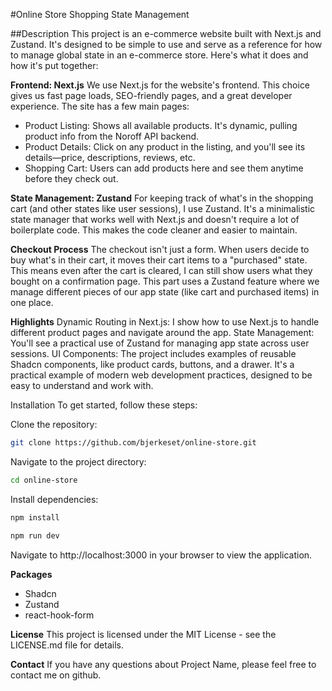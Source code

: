 
#Online Store Shopping State Management

##Description
This project is an e-commerce website built with Next.js and Zustand. It's designed to be simple to use and serve as a reference for how to manage global state in an e-commerce store. Here's what it does and how it's put together:

**Frontend: Next.js**
We use Next.js for the website's frontend. This choice gives us fast page loads, SEO-friendly pages, and a great developer experience. The site has a few main pages:

- Product Listing: Shows all available products. It's dynamic, pulling product info from the Noroff API backend.
- Product Details: Click on any product in the listing, and you'll see its details—price, descriptions, reviews, etc.
- Shopping Cart: Users can add products here and see them anytime before they check out.

**State Management: Zustand**
For keeping track of what's in the shopping cart (and other states like user sessions), I use Zustand. It's a minimalistic state manager that works well with Next.js and doesn't require a lot of boilerplate code. This makes the code cleaner and easier to maintain.

**Checkout Process**
The checkout isn't just a form. When users decide to buy what's in their cart, it moves their cart items to a "purchased" state. This means even after the cart is cleared, I can still show users what they bought on a confirmation page. This part uses a Zustand feature where we manage different pieces of our app state (like cart and purchased items) in one place.

**Highlights**
Dynamic Routing in Next.js: I show how to use Next.js to handle different product pages and navigate around the app.
State Management: You'll see a practical use of Zustand for managing app state across user sessions.
UI Components: The project includes examples of reusable Shadcn components, like product cards, buttons, and a drawer.
It's a practical example of modern web development practices, designed to be easy to understand and work with.

Installation
To get started, follow these steps:

Clone the repository:
```bash
git clone https://github.com/bjerkeset/online-store.git
```
Navigate to the project directory:
```bash
cd online-store
```
Install dependencies:
```bash
npm install
```

```bash
npm run dev
```
Navigate to http://localhost:3000 in your browser to view the application.

**Packages**
- Shadcn
- Zustand
- react-hook-form
  

**License**
This project is licensed under the MIT License - see the LICENSE.md file for details.

**Contact**
If you have any questions about Project Name, please feel free to contact me on github.


